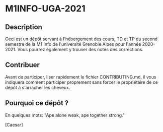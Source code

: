 # M1INFO-UGA-2021

## Description

Ceci est un dépôt servant à l'hébergement des cours, TD et TP du second semestre de la M1 Info de l'université Grenoble Alpes pour l'année 2020-2021.
Vous pourrez également y trouver des notes des corrections.

## Contribuer

Avant de participer, liser rapidement le fichier CONTRIBUTING.md, il vous indiquera comment participer proprement sans forcer le propriétaire de ce dépôt à s'arracher les cheveux.

## Pourquoi ce dépôt ?

En quelques mots: 
"Ape alone weak, ape together strong."

[Caesar]